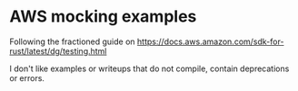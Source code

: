 # AWS mocking examples

Following the fractioned guide on https://docs.aws.amazon.com/sdk-for-rust/latest/dg/testing.html

I don't like examples or writeups that do not compile, contain deprecations or errors.
